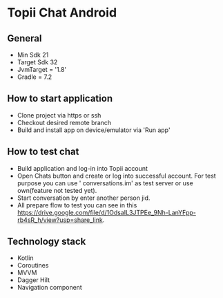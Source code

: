 # Topii Chat Android

## General

* Min Sdk 21
* Target Sdk 32
* JvmTarget = '1.8'
* Gradle = 7.2

## How to start application

* Clone project via https or ssh
* Checkout desired remote branch
* Build and install app on device/emulator via 'Run app'

## How to test chat

* Build application and log-in into Topii account
* Open Chats button and create or log into successful account. For test purpose you can use '
  conversations.im' as test server or use own(feature not tested yet).
* Start conversation by enter another person jid.
* All prepare flow to test you can see in
  this https://drive.google.com/file/d/1OdsaIL3JTPEe_9Nh-LanYFpp-rb4sR_h/view?usp=share_link.

## Technology stack

* Kotlin
* Coroutines
* MVVM
* Dagger Hilt
* Navigation component